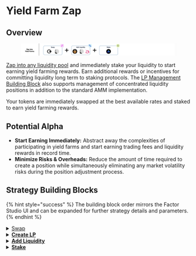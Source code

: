 # Yield Farm Zap

## Overview

<figure><img src="../../../.gitbook/assets/image (15).png" alt=""><figcaption></figcaption></figure>

[Zap into any liquidity pool](liquidity-pool-zap.md) and immediately stake your liquidity to start earning yield farming rewards. Earn additional rewards or incentives for committing liquidity long term to staking protocols. The [LP Management Building Block](../../../factor-building-blocks/lp-management/) also supports management of concentrated liquidity positions in addition to the standard AMM implementation.

Your tokens are immediately swapped at the best available rates and staked to earn yield farming rewards.

## Potential Alpha

* **Start Earning Immediately:** Abstract away the complexities of participating in yield farms and start earning trading fees and liquidity rewards in record time.
* **Minimize Risks & Overheads:** Reduce the amount of time required to create a position while simultaneously eliminating any market volatility risks during the position adjustment process.

## Strategy Building Blocks

{% hint style="success" %}
The building block order mirrors the Factor Studio UI and can be expanded for further strategy details and parameters.
{% endhint %}

<details>

<summary><a href="../../../factor-building-blocks/swap/">Swap</a></summary>

* Select the token to swap from based on the target pool. If the target pool tokens are different from your current token, you will have to add an additional [Swap Building Block ](../../../factor-building-blocks/swap/)to acquire all the pool tokens.
* Input token amount. The ratio of tokens required will be dependent on your target pool as well as the price range which you are providing liquidity to.

</details>

<details>

<summary><a href="../../../factor-studio/studio-contracts/lp-management/"><strong>Create LP</strong></a></summary>

* Create a concentrated liquidity position for the token pair.

</details>

<details>

<summary><a href="../../../factor-building-blocks/lp-management/"><strong>Add Liquidity</strong></a></summary>

* Select the target pool.
* Add the required ratio of tokens.

</details>

<details>

<summary><a href="../../../governance/fctr-token/staking-and-governance.md"><strong>Stake</strong></a></summary>

* Stake your liquidity position.

</details>
